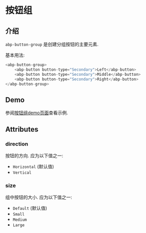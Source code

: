 # 按钮组

## 介绍

`abp-button-group` 是创建分组按钮的主要元素.

基本用法:

````csharp
<abp-button-group>
    <abp-button button-type="Secondary">Left</abp-button>
    <abp-button button-type="Secondary">Middle</abp-button>
    <abp-button button-type="Secondary">Right</abp-button>
</abp-button-group>
````

## Demo

参阅[按钮组demo页面](https://bootstrap-taghelpers.abp.io/Components/Button-groups)查看示例.

## Attributes

### direction

按钮的方向. 应为以下值之一:

* `Horizontal` (默认值)
* `Vertical`

### size

组中按钮的大小. 应为以下值之一:

* `Default` (默认值)
* `Small`
* `Medium`
* `Large`
